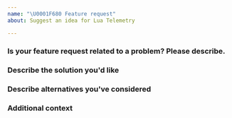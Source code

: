 ```yaml
---
name: "\U0001F680 Feature request"
about: Suggest an idea for Lua Telemetry

---
```


### Is your feature request related to a problem? Please describe.
<!-- A clear and concise description of what the problem is. Ex. I'm always frustrated when [...]  -->

### Describe the solution you'd like
<!-- A clear and concise description of what you want to happen.  -->

### Describe alternatives you've considered
<!-- A clear and concise description of any alternative solutions or features you've considered.  -->

### Additional context
<!-- Add any other context or screenshots about the feature request here.  -->
